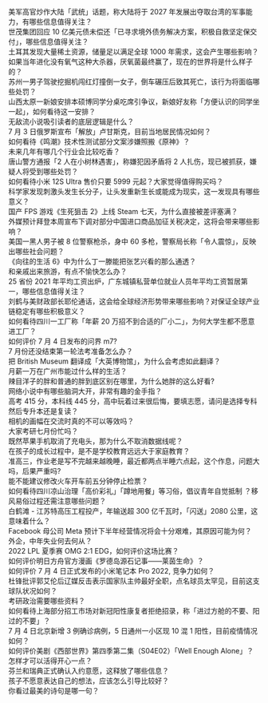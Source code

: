 美军高官炒作大陆「武统」话题，称大陆将于 2027 年发展出夺取台湾的军事能力，有哪些信息值得关注？  
世茂集团回应 10 亿美元债未偿还「已寻求境外债务解决方案，积极自救坚定保交付」，哪些信息值得关注？  
土耳其发现大量稀土资源，储量足以满足全球 1000 年需求，这会产生哪些影响？  
如果当年进化没有氧气这种大杀器，厌氧菌最终赢了，现在的世界将是什么样子的？  
苏州一男子驾驶挖掘机闯红灯撞倒一女子，倒车碾压后致其死亡，该行为将面临哪些处罚？  
山西太原一新娘安排本硕博同学分桌吃席引争议，新娘好友称「方便认识的同学坐一起」，如何看待这一安排？  
无敌流小说吸引读者的底层逻辑是什么？  
7 月 3 日俄罗斯宣布「解放」卢甘斯克，目前当地居民情况如何？  
如何看待《鸣潮》技术性测试部分文案涉嫌照搬《原神》？  
未来几年有哪几个行业会比较吃香？  
唐山警方通报「2 人在小树林遇害」，称嫌犯因矛盾将 2 人扎伤，现已被抓获，嫌疑人将受到哪些处罚？  
如何看待小米 12S Ultra 售价只要 5999 元起？大家觉得值得购买吗？  
科学家发现刺激头发生长分子，让头发重新生长或能成为现实，这一发现具有哪些意义？  
国产 FPS 游戏《生死狙击 2》上线 Steam 七天，为什么直接被差评塞满？  
外媒预计拜登本周宣布下调对部分中国进口商品加征关税决定，这将会带来哪些影响？  
美国一黑人男子被 8 位警察枪杀，身中 60 多枪，警察局长称「令人震惊」，反映出哪些社会问题？  
《向往的生活 6》中为什么丁一滕能把张艺兴看的那么通透？  
和亲戚出来旅游，有点不愉快怎么办？  
25 省份 2021 年平均工资出炉，广东城镇私营单位就业人员年平均工资暂居第一，哪些信息值得关注？  
刘鹤与美财政部长耶伦通话，这会给全球经济形势带来哪些影响？对保证全球产业链稳定有哪些积极意义？  
如何看待四川一工厂称「年薪 20 万招不到合适的厂小二」，为何大学生都不愿意进工厂？  
如何评价 7 月 4 日发布的问界 m7?  
7 月份还没结束第一轮法考准备怎么办？  
把 British Museum 翻译成「大英博物馆」，为什么会考虑如此翻译？  
月薪一万在广州市能过什么样的生活？  
辣目洋子的胖和普通的胖到底区别在哪里，为什么她胖的这么好看?  
网络小说中有哪些脑洞大开，非常有趣的金手指？  
高考 415 分，本科线 445 分，高中玩着过来很后悔，要填志愿，请问是选择专科然后专升本还是复读？  
相机的画幅在交流时真的不可以等效吗？  
大家考研七月份忙吗？  
既然苹果手机取消了充电头，那为什么不取消数据线呢？  
在孩子的成长过程中，是不是学校教育远远大于家庭教育？  
准高三，作业老是写不完越来越晚睡，最近都两点半睡六点起，这个作息，问题大吗，后果严重吗?  
能不能建议修改火车开车前五分钟停止检票？  
如何看待四川凉山治理「高价彩礼」「蹲地用餐」等习俗，倡议青年自觉抵制 ？移风易俗过程还需注意哪些问题？  
白鹤滩 - 江苏特高压工程投产，年输送超 300 亿千瓦时，「闪送」2080 公里，这意味着什么？  
Facebook 母公司 Meta 预计下半年经营情况将会十分艰难，其原因可能为何？  
外企，中年失业何去何从？  
2022 LPL 夏季赛 OMG 2:1 EDG，如何评价这场比赛？  
如何评价明日方舟官方漫画《罗德岛源石记事——莱茵生命》？  
如何评价 7 月 4 日正式发布的小米笔记本 Pro 2022, 竞争力如何？  
杜锋批评郭艾伦后辽媒反击表示国家队主帅最好全职，点名球员太罕见，目前这支球队状况如何？  
考研政治需要哪些资料？  
如何看待上海部分招工市场对新冠阳性康复者拒绝招录，称「进过方舱的不要、阳过的不要」？  
7 月 4 日北京新增 3 例确诊病例，5 日通州一小区现 10 混 1 阳性，目前疫情情况如何？  
如何评价美剧《西部世界》第四季第二集（S04E02）「Well Enough Alone」？  
怎样才可以活得开心一点？  
芬兰和瑞典正式确认入约意愿，这释放了哪些信息？  
孩子不愿意表达自己的想法，应该怎么引导比较好？  
你看过最美的诗句是哪一句？  

